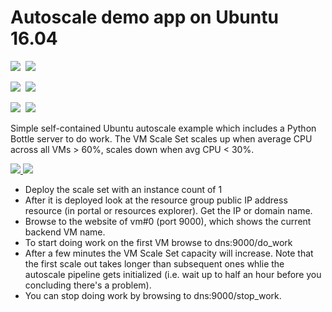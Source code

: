 # Autoscale demo app on Ubuntu 16.04

<IMG SRC="https://azbotstorage.blob.core.windows.net/badges/201-vmss-bottle-autoscale/PublicLastTestDate.svg" />&nbsp;
<IMG SRC="https://azbotstorage.blob.core.windows.net/badges/201-vmss-bottle-autoscale/PublicDeployment.svg" />&nbsp;

<IMG SRC="https://azbotstorage.blob.core.windows.net/badges/201-vmss-bottle-autoscale/FairfaxLastTestDate.svg" />&nbsp;
<IMG SRC="https://azbotstorage.blob.core.windows.net/badges/201-vmss-bottle-autoscale/FairfaxDeployment.svg" />&nbsp;

<IMG SRC="https://azbotstorage.blob.core.windows.net/badges/201-vmss-bottle-autoscale/BestPracticeResult.svg" />&nbsp;
<IMG SRC="https://azbotstorage.blob.core.windows.net/badges/201-vmss-bottle-autoscale/CredScanResult.svg" />&nbsp;

Simple self-contained Ubuntu autoscale example which includes a Python Bottle server to do work. The VM Scale Set scales up when average CPU across all VMs > 60%, scales down when avg CPU < 30%.

<a href="https://portal.azure.com/#create/Microsoft.Template/uri/https%3A%2F%2Fraw.githubusercontent.com%2FAzure%2Fazure-quickstart-templates%2Fmaster%2F201-vmss-bottle-autoscale%2Fazuredeploy.json" target="_blank">
    <img src="http://azuredeploy.net/deploybutton.png"/>
</a>
<a href="http://armviz.io/#/?load=https%3A%2F%2Fraw.githubusercontent.com%2FAzure%2Fazure-quickstart-templates%2Fmaster%2F201-vmss-bottle-autoscale%2Fazuredeploy.json" target="_blank">
    <img src="http://armviz.io/visualizebutton.png"/>
</a>

- Deploy the scale set with an instance count of 1
- After it is deployed look at the resource group public IP address resource (in portal or resources explorer). Get the IP or domain name.
- Browse to the website of vm#0 (port 9000), which shows the current backend VM name.
- To start doing work on the first VM browse to dns:9000/do_work
- After a few minutes the VM Scale Set capacity will increase. Note that the first scale out takes longer than subsequent ones whlie the autoscale pipeline gets initialized (i.e. wait up to half an hour before you concluding there's a problem).
- You can stop doing work by browsing to dns:9000/stop_work.

